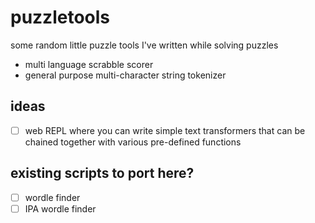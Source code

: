 # puzzletools

some random little puzzle tools I've written while solving puzzles
- multi language scrabble scorer
- general purpose multi-character string tokenizer

## ideas
- [ ] web REPL where you can write simple text transformers that can be chained together with various pre-defined functions

## existing scripts to port here?
- [ ] wordle finder
- [ ] IPA wordle finder
